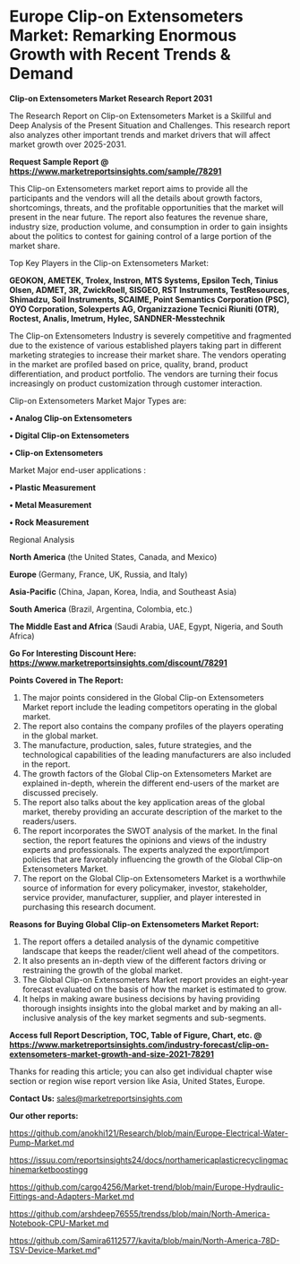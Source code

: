 # Europe Clip-on Extensometers Market: Remarking Enormous Growth with Recent Trends & Demand

<strong>Clip-on Extensometers Market Research Report 2031</strong>

The Research Report on Clip-on Extensometers Market is a Skillful and Deep Analysis of the Present Situation and Challenges. This research report also analyzes other important trends and market drivers that will affect market growth over 2025-2031.

<strong>Request Sample Report @ <a href=https://www.marketreportsinsights.com/sample/78291>https://www.marketreportsinsights.com/sample/78291</a></strong>

This Clip-on Extensometers market report aims to provide all the participants and the vendors will all the details about growth factors, shortcomings, threats, and the profitable opportunities that the market will present in the near future. The report also features the revenue share, industry size, production volume, and consumption in order to gain insights about the politics to contest for gaining control of a large portion of the market share.

Top Key Players in the Clip-on Extensometers Market:

<strong>GEOKON, AMETEK, Trolex, Instron, MTS Systems, Epsilon Tech, Tinius Olsen, ADMET, 3R, ZwickRoell, SISGEO, RST Instruments, TestResources, Shimadzu, Soil Instruments, SCAIME, Point Semantics Corporation (PSC), OYO Corporation, Solexperts AG, Organizzazione Tecnici Riuniti (OTR), Roctest, Analis, Imetrum, Hylec, SANDNER-Messtechnik</strong>

The Clip-on Extensometers Industry is severely competitive and fragmented due to the existence of various established players taking part in different marketing strategies to increase their market share. The vendors operating in the market are profiled based on price, quality, brand, product differentiation, and product portfolio. The vendors are turning their focus increasingly on product customization through customer interaction.

Clip-on Extensometers Market Major Types are:

<strong>• Analog Clip-on Extensometers

• Digital Clip-on Extensometers

• Clip-on Extensometers</strong>

Market Major end-user applications :

<strong>• Plastic Measurement

• Metal Measurement

• Rock Measurement</strong>

Regional Analysis

</u><strong><b>North America</b></strong> (the United States, Canada, and Mexico)

<strong><b>Europe </b></strong>(Germany, France, UK, Russia, and Italy)

<strong><b>Asia-Pacific</b></strong> (China, Japan, Korea, India, and Southeast Asia)

<strong><b>South America</b></strong> (Brazil, Argentina, Colombia, etc.)

<strong><b>The Middle East and Africa</b></strong> (Saudi Arabia, UAE, Egypt, Nigeria, and South Africa)

<strong>Go For Interesting Discount Here: <a href=https://www.marketreportsinsights.com/discount/78291>https://www.marketreportsinsights.com/discount/78291</a></strong>

<strong>Points Covered in The Report:</strong>
<ol>
  <li>The major points considered in the Global Clip-on Extensometers Market report include the leading competitors operating in the global market.</li>
  <li>The report also contains the company profiles of the players operating in the global market.</li>
  <li>The manufacture, production, sales, future strategies, and the technological capabilities of the leading manufacturers are also included in the report.</li>
  <li>The growth factors of the Global Clip-on Extensometers Market are explained in-depth, wherein the different end-users of the market are discussed precisely.</li>
  <li>The report also talks about the key application areas of the global market, thereby providing an accurate description of the market to the readers/users.</li>
  <li>The report incorporates the SWOT analysis of the market. In the final section, the report features the opinions and views of the industry experts and professionals. The experts analyzed the export/import policies that are favorably influencing the growth of the Global Clip-on Extensometers Market.</li>
  <li>The report on the Global Clip-on Extensometers Market is a worthwhile source of information for every policymaker, investor, stakeholder, service provider, manufacturer, supplier, and player interested in purchasing this research document.</li>
</ol>
<strong>Reasons for Buying Global Clip-on Extensometers Market Report:</strong>

<ol>
  <li>The report offers a detailed analysis of the dynamic competitive landscape that keeps the reader/client well ahead of the competitors.</li>
  <li>It also presents an in-depth view of the different factors driving or restraining the growth of the global market.</li>
  <li>The Global Clip-on Extensometers Market report provides an eight-year forecast evaluated on the basis of how the market is estimated to grow.</li>
  <li>It helps in making aware business decisions by having providing thorough insights insights into the global market and by making an all-inclusive analysis of the key market segments and sub-segments.</li>
</ol>
<strong>Access full Report Description, TOC, Table of Figure, Chart, etc. @ <a href=https://www.marketreportsinsights.com/industry-forecast/clip-on-extensometers-market-growth-and-size-2021-78291>https://www.marketreportsinsights.com/industry-forecast/clip-on-extensometers-market-growth-and-size-2021-78291</a></strong>


Thanks for reading this article; you can also get individual chapter wise section or region wise report version like Asia, United States, Europe.

<strong>Contact Us:</strong>
sales@marketreportsinsights.com

<strong>Our other reports:</strong>

<a href=https://github.com/anokhi121/Research/blob/main/Europe-Electrical-Water-Pump-Market.md>https://github.com/anokhi121/Research/blob/main/Europe-Electrical-Water-Pump-Market.md</a>

<a href=https://issuu.com/reportsinsights24/docs/northamericaplasticrecyclingmachinemarketboostingg>https://issuu.com/reportsinsights24/docs/northamericaplasticrecyclingmachinemarketboostingg</a>

<a href=https://github.com/cargo4256/Market-trend/blob/main/Europe-Hydraulic-Fittings-and-Adapters-Market.md>https://github.com/cargo4256/Market-trend/blob/main/Europe-Hydraulic-Fittings-and-Adapters-Market.md</a>

<a href=https://github.com/arshdeep76555/trendss/blob/main/North-America-Notebook-CPU-Market.md>https://github.com/arshdeep76555/trendss/blob/main/North-America-Notebook-CPU-Market.md</a>

<a href=https://github.com/Samira6112577/kavita/blob/main/North-America-78D-TSV-Device-Market.md>https://github.com/Samira6112577/kavita/blob/main/North-America-78D-TSV-Device-Market.md</a>"
